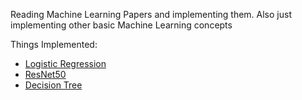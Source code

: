 Reading Machine Learning Papers and implementing them. Also just implementing other basic Machine Learning concepts

Things Implemented:
 - [Logistic Regression](LR)
 - [ResNet50](ResNet)
 - [Decision Tree](DecisionTree)
